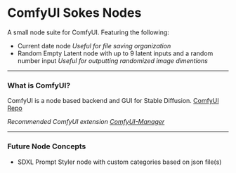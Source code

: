 ComfyUI Sokes Nodes
=======
A small node suite for ComfyUI. Featuring the following:
* Current date node
  *Useful for file saving organization*
* Random Empty Latent node with up to 9 latent inputs and a random number input
  *Useful for outputting randomized image dimentions*

---

### What is ComfyUI?

ComfyUI is a node based backend and GUI for Stable Diffusion.
[ComfyUI Repo](https://github.com/comfyanonymous/ComfyUI)

*Recommended ComfyUI extension [ComfyUI-Manager](https://github.com/ltdrdata/ComfyUI-Manager)*

---

### Future Node Concepts
* SDXL Prompt Styler node with custom categories based on json file(s)
